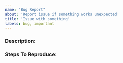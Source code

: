 ```yaml
---
name: "Bug Report"
about: 'Report issue if something works unexpected'
title: 'Issue with something'
labels: bug, important
---
```


### Description:
<!-- Describe the issue encountered and what should actually be happening instead in as much detail as possible-->

### Steps To Reproduce:
<!-- (Describe the steps to reproduce the problem here) -->
